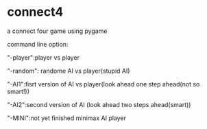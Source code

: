 # connect4

a connect four game using pygame

command line option:

"-player":player vs player

"-random": randome AI vs player(stupid AI)

"-AI1":fisrt version of AI vs player(look ahead one step ahead(not so smart!))

"-AI2":second version of AI (look ahead two steps ahead(smart))

"-MINI":not yet finished minimax AI player
